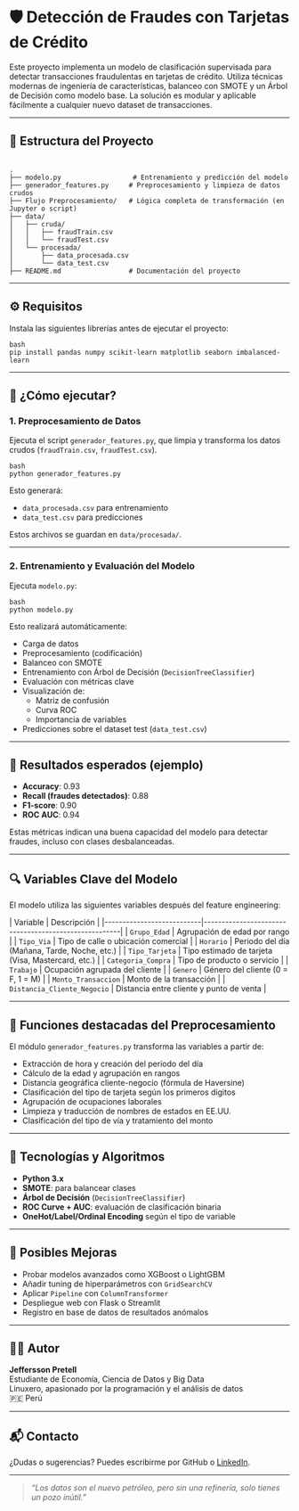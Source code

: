<html><head></head><body><h1>🛡️ Detección de Fraudes con Tarjetas de Crédito</h1>

<p>Este proyecto implementa un modelo de clasificación supervisada para detectar transacciones fraudulentas en tarjetas de crédito. Utiliza técnicas modernas de ingeniería de características, balanceo con SMOTE y un Árbol de Decisión como modelo base. La solución es modular y aplicable fácilmente a cualquier nuevo dataset de transacciones.</p>

<hr>

<h2>📂 Estructura del Proyecto</h2>

<p><code>
.
├── modelo.py                  # Entrenamiento y predicción del modelo
├── generador_features.py     # Preprocesamiento y limpieza de datos crudos
├── Flujo Preprocesamiento/   # Lógica completa de transformación (en Jupyter o script)
├── data/
│   ├── cruda/
│   │   ├── fraudTrain.csv
│   │   └── fraudTest.csv
│   └── procesada/
│       ├── data_procesada.csv
│       └── data_test.csv
├── README.md                 # Documentación del proyecto
</code></p>

<hr>

<h2>⚙️ Requisitos</h2>

<p>Instala las siguientes librerías antes de ejecutar el proyecto:</p>

<p><code>bash
pip install pandas numpy scikit-learn matplotlib seaborn imbalanced-learn
</code></p>

<hr>

<h2>🚀 ¿Cómo ejecutar?</h2>

<h3>1. Preprocesamiento de Datos</h3>

<p>Ejecuta el script <code>generador_features.py</code>, que limpia y transforma los datos crudos (<code>fraudTrain.csv</code>, <code>fraudTest.csv</code>).</p>

<p><code>bash
python generador_features.py
</code></p>

<p>Esto generará:</p>

<ul>
<li><code>data_procesada.csv</code> para entrenamiento</li>
<li><code>data_test.csv</code> para predicciones</li>
</ul>

<p>Estos archivos se guardan en <code>data/procesada/</code>.</p>

<hr>

<h3>2. Entrenamiento y Evaluación del Modelo</h3>

<p>Ejecuta <code>modelo.py</code>:</p>

<p><code>bash
python modelo.py
</code></p>

<p>Esto realizará automáticamente:</p>

<ul>
<li>Carga de datos</li>
<li>Preprocesamiento (codificación)</li>
<li>Balanceo con SMOTE</li>
<li>Entrenamiento con Árbol de Decisión (<code>DecisionTreeClassifier</code>)</li>
<li>Evaluación con métricas clave</li>
<li>Visualización de:
<ul>
<li>Matriz de confusión</li>
<li>Curva ROC</li>
<li>Importancia de variables</li>
</ul></li>
<li>Predicciones sobre el dataset test (<code>data_test.csv</code>)</li>
</ul>

<hr>

<h2>🧪 Resultados esperados (ejemplo)</h2>

<ul>
<li><strong>Accuracy</strong>: 0.93  </li>
<li><strong>Recall (fraudes detectados)</strong>: 0.88  </li>
<li><strong>F1-score</strong>: 0.90  </li>
<li><strong>ROC AUC</strong>: 0.94  </li>
</ul>

<p>Estas métricas indican una buena capacidad del modelo para detectar fraudes, incluso con clases desbalanceadas.</p>

<hr>

<h2>🔍 Variables Clave del Modelo</h2>

<p>El modelo utiliza las siguientes variables después del feature engineering:</p>

<p>| Variable                   | Descripción                                          |
|---------------------------|------------------------------------------------------|
| <code>Grupo_Edad</code>              | Agrupación de edad por rango                         |
| <code>Tipo_Via</code>                | Tipo de calle o ubicación comercial                  |
| <code>Horario</code>                 | Periodo del día (Mañana, Tarde, Noche, etc.)        |
| <code>Tipo_Tarjeta</code>            | Tipo estimado de tarjeta (Visa, Mastercard, etc.)   |
| <code>Categoria_Compra</code>        | Tipo de producto o servicio                          |
| <code>Trabajo</code>                 | Ocupación agrupada del cliente                      |
| <code>Genero</code>                  | Género del cliente (0 = F, 1 = M)                   |
| <code>Monto_Transaccion</code>       | Monto de la transacción                             |
| <code>Distancia_Cliente_Negocio</code> | Distancia entre cliente y punto de venta           |</p>

<hr>

<h2>🔁 Funciones destacadas del Preprocesamiento</h2>

<p>El módulo <code>generador_features.py</code> transforma las variables a partir de:</p>

<ul>
<li>Extracción de hora y creación del periodo del día</li>
<li>Cálculo de la edad y agrupación en rangos</li>
<li>Distancia geográfica cliente-negocio (fórmula de Haversine)</li>
<li>Clasificación del tipo de tarjeta según los primeros dígitos</li>
<li>Agrupación de ocupaciones laborales</li>
<li>Limpieza y traducción de nombres de estados en EE.UU.</li>
<li>Clasificación del tipo de vía y tratamiento del monto</li>
</ul>

<hr>

<h2>🧩 Tecnologías y Algoritmos</h2>

<ul>
<li><strong>Python 3.x</strong></li>
<li><strong>SMOTE</strong>: para balancear clases</li>
<li><strong>Árbol de Decisión</strong> (<code>DecisionTreeClassifier</code>)</li>
<li><strong>ROC Curve + AUC</strong>: evaluación de clasificación binaria</li>
<li><strong>OneHot/Label/Ordinal Encoding</strong> según el tipo de variable</li>
</ul>

<hr>

<h2>📌 Posibles Mejoras</h2>

<ul>
<li>Probar modelos avanzados como XGBoost o LightGBM</li>
<li>Añadir tuning de hiperparámetros con <code>GridSearchCV</code></li>
<li>Aplicar <code>Pipeline</code> con <code>ColumnTransformer</code></li>
<li>Despliegue web con Flask o Streamlit</li>
<li>Registro en base de datos de resultados anómalos</li>
</ul>

<hr>

<h2>👨&zwj;💻 Autor</h2>

<p><strong>Jeffersson Pretell</strong><br>
Estudiante de Economía, Ciencia de Datos y Big Data<br>
Linuxero, apasionado por la programación y el análisis de datos<br>
🇵🇪 Perú</p>

<hr>

<h2>📬 Contacto</h2>

<p>¿Dudas o sugerencias? Puedes escribirme por GitHub o <a href="https://www.linkedin.com/in/">LinkedIn</a>.</p>

<hr>

<blockquote>
  <p><em>“Los datos son el nuevo petróleo, pero sin una refinería, solo tienes un pozo inútil.”</em></p>
</blockquote>
</body></html>